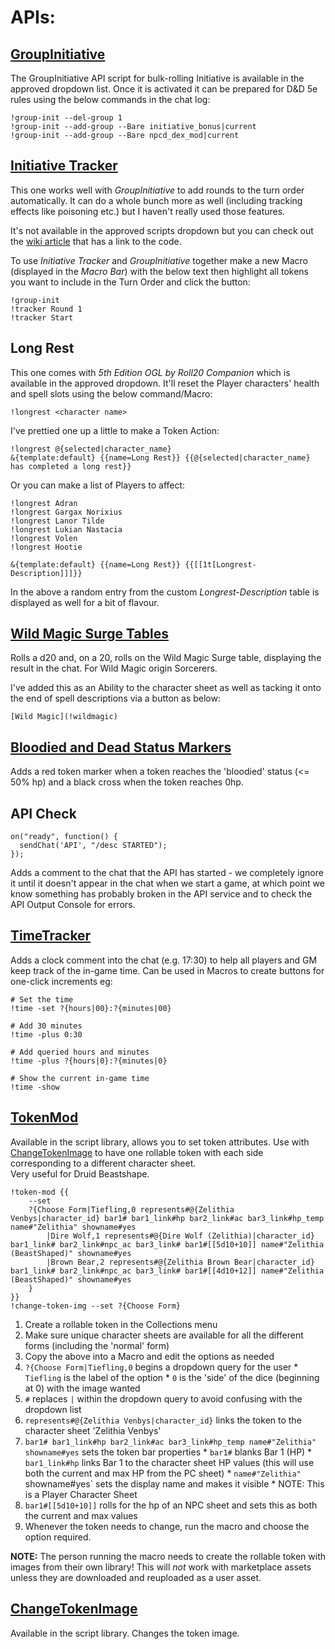 # APIs:
## [GroupInitiative](https://wiki.roll20.net/Script:Group_Initiative)
The GroupInitiative API script for bulk-rolling Initiative is available in the approved dropdown list. Once it is activated it can be prepared for D&D 5e rules using the below commands in the chat log:

```
!group-init --del-group 1
!group-init --add-group --Bare initiative_bonus|current
!group-init --add-group --Bare npcd_dex_mod|current
```

## [Initiative Tracker](https://wiki.roll20.net/Script:Initiative_Tracker)
This one works well with _GroupInitiative_ to add rounds to the turn order automatically. It can do a whole bunch more as well (including tracking effects like poisoning etc.) but I haven't really used those features.  
  
It's not available in the approved scripts dropdown but you can check out the [wiki article](https://wiki.roll20.net/Script:Initiative_Tracker) that has a link to the code.

To use _Initiative Tracker_ and _GroupInitiative_ together make a new Macro (displayed in the _Macro Bar_) with the below text then highlight all tokens you want to include in the Turn Order and click the button:
```
!group-init
!tracker Round 1
!tracker Start
```

## Long Rest
This one comes with _5th Edition OGL by Roll20 Companion_ which is available in the approved dropdown. It'll reset the Player characters' health and spell slots using the below command/Macro:

`!longrest <character name>`

I've prettied one up a little to make a Token Action:
```
!longrest @{selected|character_name}
&{template:default} {{name=Long Rest}} {{@{selected|character_name} has completed a long rest}}
```
Or you can make a list of Players to affect:
```
!longrest Adran
!longrest Gargax Norixius
!longrest Lanor Tilde
!longrest Lukian Nastacia
!longrest Volen
!longrest Hootie

&{template:default} {{name=Long Rest}} {{[[1t[Longrest-Description]]]}}
```
In the above a random entry from the custom _Longrest-Description_ table is displayed as well for a bit of flavour.

## [Wild Magic Surge Tables](https://github.com/jfflbnntt/roll20-api-scripts/tree/master/WildMagicSurgeTables)
Rolls a d20 and, on a 20, rolls on the Wild Magic Surge table, displaying the result in the chat. For Wild Magic origin Sorcerers.

I've added this as an Ability to the character sheet as well as tacking it onto the end of spell descriptions via a button as below:

`[Wild Magic](!wildmagic)`

## [Bloodied and Dead Status Markers](https://github.com/Roll20/roll20-api-scripts/tree/master/Bloodied%20and%20Dead%20Status%20Markers)
Adds a red token marker when a token reaches the 'bloodied' status (<= 50% hp) and a black cross when the token reaches 0hp.

## API Check
```
on("ready", function() {
  sendChat('API', "/desc STARTED");
});
```

Adds a comment to the chat that the API has started - we completely ignore it until it doesn't appear in the chat when we start a game, at which point we know something has probably broken in the API service and to check the API Output Console for errors.

## [TimeTracker](https://github.com/capekfilip/roll20-scripts/blob/master/time-tracker)
Adds a clock comment into the chat (e.g. 17:30) to help all players and GM keep track of the in-game time. Can be used in Macros to create buttons for one-click increments eg:

```
# Set the time
!time -set ?{hours|00}:?{minutes|00}

# Add 30 minutes
!time -plus 0:30

# Add queried hours and minutes
!time -plus ?{hours|0}:?{minutes|0}

# Show the current in-game time
!time -show
```

## [TokenMod](https://github.com/Roll20/roll20-api-scripts/tree/master/TokenMod)
Available in the script library, allows you to set token attributes.
Use with [ChangeTokenImage](#ChangeTokenImage) to have one rollable token with each side corresponding to a different character sheet.  
Very useful for Druid Beastshape.

```
!token-mod {{ 
	--set
	?{Choose Form|Tiefling,0 represents#@{Zelithia Venbys|character_id} bar1# bar1_link#hp bar2_link#ac bar3_link#hp_temp name#"Zelithia" showname#yes 
		|Dire Wolf,1 represents#@{Dire Wolf (Zelithia)|character_id} bar1_link# bar2_link#npc_ac bar3_link# bar1#[[5d10+10]] name#"Zelithia (BeastShaped)" showname#yes  
		|Brown Bear,2 represents#@{Zelithia Brown Bear|character_id} bar1_link# bar2_link#npc_ac bar3_link# bar1#[[4d10+12]] name#"Zelithia (BeastShaped)" showname#yes 
	}
}}
!change-token-img --set ?{Choose Form}
```

1. Create a rollable token in the Collections menu
1. Make sure unique character sheets are available for all the different forms (including the 'normal' form)
1. Copy the above into a Macro and edit the options as needed
  1. `?{Choose Form|Tiefling,0` begins a dropdown query for the user
    * `Tiefling` is the label of the option
	* `0` is the 'side' of the dice (beginning at 0) with the image wanted
  1. `#` replaces `|` within the dropdown query to avoid confusing with the dropdown list
  1. `represents#@{Zelithia Venbys|character_id}` links the token to the character sheet 'Zelithia Venbys'
  1. `bar1# bar1_link#hp bar2_link#ac bar3_link#hp_temp name#"Zelithia" showname#yes` sets the token bar properties
	* `bar1#` blanks Bar 1 (HP)
	* `bar1_link#hp` links Bar 1 to the character sheet HP values (this will use both the current and max HP from the PC sheet)
	* `name#"Zelithia"` showname#yes` sets the display name and makes it visible
	* NOTE: This is a Player Character Sheet
  1. `bar1#[[5d10+10]]` rolls for the hp of an NPC sheet and sets this as both the current and max values
1. Whenever the token needs to change, run the macro and choose the option required.

**NOTE:** The person running the macro needs to create the rollable token with images from their own library! This will *not* work with marketplace assets unless they are downloaded and reuploaded as a user asset.

## [ChangeTokenImage](https://github.com/Roll20/roll20-api-scripts/tree/master/ChangeTokenImage)
Available in the script library. Changes the token image.